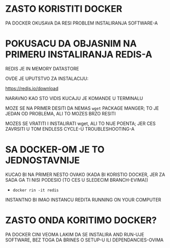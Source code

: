 # ZASTO KORISTITI DOCKER

PA DOCKER OKUSAVA DA RESI PROBLEM INSTALIRANJA SOFTWARE-A

# POKUSACU DA OBJASNIM NA PRIMERU INSTALIRANJA REDIS-A

REDIS JE IN MEMORY DATASTORE

OVDE JE UPUTSTVO ZA INSTALACIJU:

<https://redis.io/download>

NARAVNO KAO STO VIDIS KUCAJU JE KOMANDE U TERMINALU

MOZE SE NA PRIMER DESITI DA NEMAS `wget` PACKAGE MANGER; TO JE JEDAN OD PROBLEMA, ALI TO MOZES BRZO RESITI

MOZES SE VRATITI I INSTALIRATI wget, ALI TO NIJE POENTA; JER CES ZAVRSITI U TOM ENDLESS CYCLE-U TROUBLESHOOTING-A

# SA DOCKER-OM JE TO JEDNOSTAVNIJE

KUCAO BI NA PRIMER NESTO OVAKO (KADA BI KORISTIO DOCKER, JER ZA SADA GA TI NISI PODESIO (TO CES U SLEDECIM BRANCH-EVIMA))

- `docker rin -it redis`

INSTANTNO BI IMAO INSTANCU REDITA RUNNING ON YOUR COMPUTER

# ZASTO ONDA KORITIMO DOCKER?

PA DOCKER CINI VEOMA LAKIM DA SE INSTALIRA AND RUN-UJE SOFTWARE, BEZ TOGA DA BRINES O SETUP-U ILI DEPENDANCIES-OVIMA